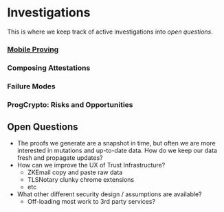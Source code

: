 # Investigations 

This is where we keep track of active investigations into *open questions*.

### [Mobile Proving](./pages/mobile-proving.html)
### Composing Attestations
### Failure Modes
### ProgCrypto: Risks and Opportunities


## Open Questions
- The proofs we generate are a snapshot in time, but often we are more interested in mutations and up-to-date data. How do we keep our data fresh and propagate updates?
- How can we improve the UX of Trust Infrastructure?
    - ZKEmail copy and paste raw data
    - TLSNotary clunky chrome extensions
    - etc
- What other different security design / assumptions are available?
    - Off-loading most work to 3rd party services?